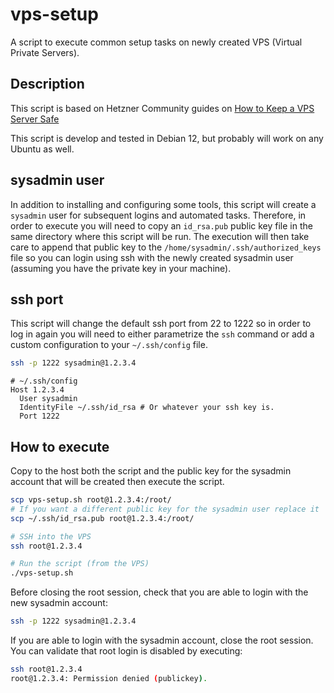 # vps-setup
A script to execute common setup tasks on newly created VPS (Virtual Private Servers).

## Description

This script is based on Hetzner Community guides on [How to Keep a VPS Server Safe](https://community.hetzner.com/tutorials/security-ubuntu-settings-firewall-tools)

This script is develop and tested in Debian 12, but probably will work on any Ubuntu as well.

## sysadmin user

In addition to installing and configuring some tools, this script will create a `sysadmin` user for subsequent logins and automated tasks.
Therefore, in order to execute you will need to copy an `id_rsa.pub` public key file in the same directory where this script will be run. The execution
will then take care to append that public key to the `/home/sysadmin/.ssh/authorized_keys` file so you can login using ssh with the newly
created sysadmin user (assuming you have the private key in your machine).

## ssh port

This script will change the default ssh port from 22 to 1222 so in order to log in again you will need to either parametrize the `ssh` command or add a
custom configuration to your `~/.ssh/config` file.
```bash
ssh -p 1222 sysadmin@1.2.3.4
```

```
# ~/.ssh/config
Host 1.2.3.4
  User sysadmin
  IdentityFile ~/.ssh/id_rsa # Or whatever your ssh key is.
  Port 1222
```

## How to execute
Copy to the host both the script and the public key for the sysadmin account that will be created then execute the script.

```bash
scp vps-setup.sh root@1.2.3.4:/root/
# If you want a different public key for the sysadmin user replace it
scp ~/.ssh/id_rsa.pub root@1.2.3.4:/root/

# SSH into the VPS
ssh root@1.2.3.4

# Run the script (from the VPS)
./vps-setup.sh
```

Before closing the root session, check that you are able to login with the new sysadmin account:

```bash
ssh -p 1222 sysadmin@1.2.3.4
```

If you are able to login with the sysadmin account, close the root session. You can validate that root login is disabled by executing:

```bash
ssh root@1.2.3.4
root@1.2.3.4: Permission denied (publickey).
```
